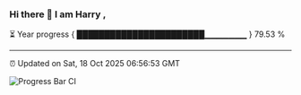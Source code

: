 ### Hi there 👋 I am Harry , 

⏳ Year progress { ███████████████████████▁▁▁▁▁▁▁ } 79.53 %

---

⏰ Updated on Sat, 18 Oct 2025 06:56:53 GMT

![Progress Bar CI](https://github.com/duykhang68/duykhang68/workflows/Progress%20Bar%20CI/badge.svg)
